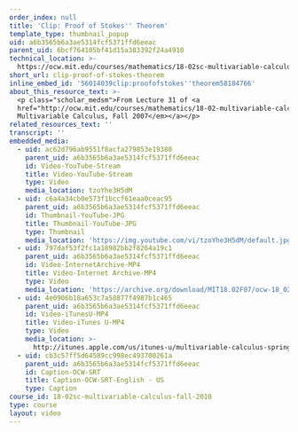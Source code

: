 ```yaml
---
order_index: null
title: 'Clip: Proof of Stokes'' Theorem'
template_type: thumbnail_popup
uid: a6b3565b6a3ae5314fcf5371ffd6eeac
parent_uid: 6bcf764105bf41d15a383392f24a4910
technical_location: >-
  https://ocw.mit.edu/courses/mathematics/18-02sc-multivariable-calculus-fall-2010/4.-triple-integrals-and-surface-integrals-in-3-space/part-c-line-integrals-and-stokes-theorem/session-92-proof-of-stokes-theorem/clip-proof-of-stokes-theorem
short_url: clip-proof-of-stokes-theorem
inline_embed_id: '56014039clip:proofofstokes''theorem58184766'
about_this_resource_text: >-
  <p class="scholar_medsm">From Lecture 31 of <a
  href="http://ocw.mit.edu/courses/mathematics/18-02-multivariable-calculus-fall-2007/video-lectures/"><em>18.02
  Multivariable Calculus, Fall 2007</em></a></p>
related_resources_text: ''
transcript: ''
embedded_media:
  - uid: ac62d796ab9551f8acfa279853e19380
    parent_uid: a6b3565b6a3ae5314fcf5371ffd6eeac
    id: Video-YouTube-Stream
    title: Video-YouTube-Stream
    type: Video
    media_location: tzoYhe3H5dM
  - uid: c6a4a34cb0e573f1bccf61eaa0ceac95
    parent_uid: a6b3565b6a3ae5314fcf5371ffd6eeac
    id: Thumbnail-YouTube-JPG
    title: Thumbnail-YouTube-JPG
    type: Thumbnail
    media_location: 'https://img.youtube.com/vi/tzoYhe3H5dM/default.jpg'
  - uid: 797daf53f2fc1a18982bb2f8264a19c1
    parent_uid: a6b3565b6a3ae5314fcf5371ffd6eeac
    id: Video-InternetArchive-MP4
    title: Video-Internet Archive-MP4
    type: Video
    media_location: 'https://archive.org/download/MIT18.02F07/ocw-18_02-f07-lec31_300k.mp4'
  - uid: 4e0906b18a653c7a58877f4987b1c465
    parent_uid: a6b3565b6a3ae5314fcf5371ffd6eeac
    id: Video-iTunesU-MP4
    title: Video-iTunes U-MP4
    type: Video
    media_location: >-
      http://itunes.apple.com/us/itunes-u/multivariable-calculus-spring/id354869122
  - uid: cb3c57ff5d64589cc998ec493700261a
    parent_uid: a6b3565b6a3ae5314fcf5371ffd6eeac
    id: Caption-OCW-SRT
    title: Caption-OCW-SRT-English - US
    type: Caption
course_id: 18-02sc-multivariable-calculus-fall-2010
type: course
layout: video
---
```

